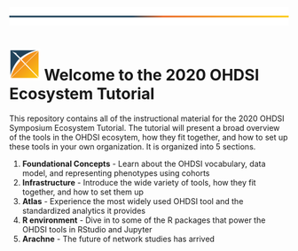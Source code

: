 ![](images/ohdsi-horizontal-line.PNG)
# ![](images/ohdsi-arrow-small.PNG) Welcome to the 2020 OHDSI Ecosystem Tutorial


This repository contains all of the instructional material for the 2020 OHDSI Symposium Ecosystem Tutorial. The tutorial will present a broad overview of the tools in the OHDSI ecosytem, how they fit together, and how to set up these tools in your own organization. It is organized into 5 sections.

1. **Foundational Concepts** - Learn about the OHDSI vocabulary, data model, and representing phenotypes using cohorts
2. **Infrastructure** - Introduce the wide variety of tools, how they fit together, and how to set them up
3. **Atlas** - Experience the most widely used OHDSI tool and the standardized analytics it provides
4. **R environment** - Dive in to some of the R packages that power the OHDSI tools in RStudio and Jupyter
5. **Arachne** - The future of network studies has arrived





